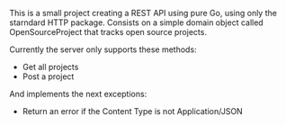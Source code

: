 This is a small project creating a REST API using pure Go, using only the starndard HTTP package.
Consists on a simple domain object called OpenSourceProject that tracks open source projects.

Currently the server only supports these methods:

- Get all projects
- Post a project

And implements the next exceptions:

- Return an error if the Content Type is not Application/JSON
